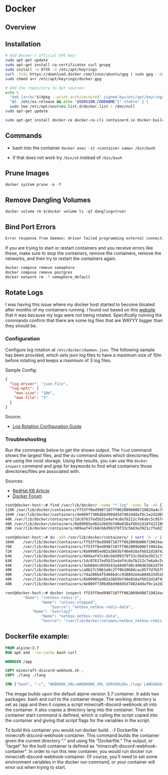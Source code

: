 # Docker

## Overview

## Installation

```bash
# Add Docker's official GPG key:
sudo apt-get update
sudo apt-get install ca-certificates curl gnupg
sudo install -m 0755 -d /etc/apt/keyrings
curl -fsSL https://download.docker.com/linux/ubuntu/gpg | sudo gpg --dearmor -o /etc/apt/keyrings/docker.gpg
sudo chmod a+r /etc/apt/keyrings/docker.gpg

# Add the repository to Apt sources:
echo \
  "deb [arch="$(dpkg --print-architecture)" signed-by=/etc/apt/keyrings/docker.gpg] https://download.docker.com/linux/ubuntu \
  "$(. /etc/os-release && echo "$VERSION_CODENAME")" stable" | \
  sudo tee /etc/apt/sources.list.d/docker.list > /dev/null
sudo apt-get update
```

```bash
sudo apt-get install docker-ce docker-ce-cli containerd.io docker-buildx-plugin docker-compose-plugin
```

## Commands

- bash into the container `docker exec -it <container name> /bin/bash`

- if that does not work try `/bin/sh` instead of `/bin/bash`

## Prune Images

`docker system prune -a -f`

## Remove Dangling Volumes

`docker volume rm $(docker volume ls -qf dangling=true)`

## Bind Port Errors

```bash
Error response from daemon: driver failed programming external connectivity on endpoint semaphore-postgres-1 (fbe183265d127afc95f0cd4ccb5e7d682fed8770e44d4c9b248f14f3f2d2ef92): Bind for 0.0.0.0:5432 failed: port is already allocated
```

If you are trying to start or restart containers and you receive errors like these, make sure to stop the containers, remove the containers, remove the networks, and then try to restart the containers again.

```bash
docker compose remove semaphore
docker compose remove postgres 
docker network rm -f semaphore_default
```

## Rotate Logs

I was having this issue where my docker host started to become bloated after months of my containers running. I found out based on this [website](https://forums.docker.com/t/some-way-to-clean-up-identify-contents-of-var-lib-docker-overlay/30604/33) that it was because my logs were not being rotated.  Specifically running the commands confirm that there are some log files that are WAYYY bigger than they should be.

### Configuration

Configure log rotation at `/etc/docker/daemon.json`. The following sample has been provided, which sets json log files to have a maximum size of 10m before rotating and keeps a maximum of 3 log files.

Sample Config:

```json
{
  "log-driver": "json-file",
  "log-opts": {
    "max-size": "10m",
    "max-file": "3"
  }
}
```

Source:

- [Log Rotation Configuration Guide](https://tech-bloggers.in/rotate-the-docker-container-log/)

### Troubleshooting

Run the commands below to get the shown output. The `find` command shows the largest files, and the `du` command shows which directories/files are using the most storage. Using the results, you can use the `docker inspect` command and grep for keywords to find what containers those directories/files are associated with.

Sources:

- [RedHat KB Article](https://access.redhat.com/solutions/2334181)
- [Docker Forum](https://forums.docker.com/t/some-way-to-clean-up-identify-contents-of-var-lib-docker-overlay/30604/33)

```bash
root@docker-host:~# find /var/lib/docker/ -name "*.log" -exec ls -sh {} \; | sort -h -r | head -5
116K /var/lib/docker/containers/ff53ff8ed9987187ff062009b006719024a4c749b9ab4d18b41349fce0d181ca/ff53ff8ed9987187ff062009b006719024a4c749b9ab4d18b41349fce0d181ca-json.log
104K /var/lib/docker/containers/4e009f730bd6bd98dd5d74024ddaf0c1e2d2d65ce6194c5e8a1dd658963e77a8/4e009f730bd6bd98dd5d74024ddaf0c1e2d2d65ce6194c5e8a1dd658963e77a8-json.log
48K /var/lib/docker/containers/1dc87637ed5b31e4af4c0a7b212c7e6abc5c95f486a515464cfd475e4dcee9be/1dc87637ed5b31e4af4c0a7b212c7e6abc5c95f486a515464cfd475e4dcee9be-json.log
40K /var/lib/docker/containers/6b09985ed02a3b65bf40e018af6b52d18f4221090d0b913d5fae6a49838ec600/6b09985ed02a3b65bf40e018af6b52d18f4221090d0b913d5fae6a49838ec600-json.log
28K /var/lib/docker/containers/409aaf47c68cb6d99379f33c56d3e3921c7fe02750aea99af7764aeb4d3d78ac/409aaf47c68cb6d99379f33c56d3e3921c7fe02750aea99af7764aeb4d3d78ac-json.log
```

```bash
root@docker-host:~# du -aSh /var/lib/docker/containers/ | sort -h -r | head -n 10
104K    /var/lib/docker/containers/ff53ff8ed9987187ff062009b006719024a4c749b9ab4d18b41349fce0d181ca
76K     /var/lib/docker/containers/ff53ff8ed9987187ff062009b006719024a4c749b9ab4d18b41349fce0d181ca/ff53ff8ed9987187ff062009b006719024a4c749b9ab4d18b41349fce0d181ca-json.log
72K     /var/lib/docker/containers/6b09985ed02a3b65bf40e018af6b52d18f4221090d0b913d5fae6a49838ec600
64K     /var/lib/docker/containers/409aaf47c68cb6d99379f33c56d3e3921c7fe02750aea99af7764aeb4d3d78ac
64K     /var/lib/docker/containers/1dc87637ed5b31e4af4c0a7b212c7e6abc5c95f486a515464cfd475e4dcee9be
44K     /var/lib/docker/containers/3eb684cd93d543a44d8fd0c496d82b62d7561c572c9c6df9f99ff5dea1db4f23
40K     /var/lib/docker/containers/a0b17c5061e0c2ff9b1068dcac05f7d7b5f9bcd1e63a1338217a8799fdd565ec
40K     /var/lib/docker/containers/74a206b4f5466bdcc938842e6a804b33d526a6c5f1735d0bc8a66c36680d0353
40K     /var/lib/docker/containers/6b09985ed02a3b65bf40e018af6b52d18f4221090d0b913d5fae6a49838ec600/6b09985ed02a3b65bf40e018af6b52d18f4221090d0b913d5fae6a49838ec600-json.log
40K     /var/lib/docker/containers/4e009f730bd6bd98dd5d74024ddaf0c1e2d2d65ce6194c5e8a1dd658963e77a8
```

```bash
root@docker-host:~# docker inspect ff53ff8ed9987187ff062009b006719024a4c749b9ab4d18b41349fce0d181ca | grep -E "Name|Source"
        "Name": "/netbox-redis-1",
                "Name": "unless-stopped",
                    "Source": "netbox_netbox-redis-data",
            "Name": "overlay2"
                "Name": "netbox_netbox-redis-data",
                "Source": "/var/lib/docker/volumes/netbox_netbox-redis-data/_data",
```

## Dockerfile example:

```Dockerfile
FROM alpine:3.7
RUN apk add --no-cache bash curl

WORKDIR /app

COPY minecraft-discord-webhook.sh .
COPY ./lang ./lang

CMD ["bash", "-c", "WEBHOOK_URL=$WEBHOOK_URL SERVERLOG=./logs LANGUAGE=$LANGUAGE FOOTER=$FOOTER ./minecraft-discord-webhook.sh $WEBHOOK_URL"]
```

The image builds upon the default alpine version 3.7 container. It adds two packages: bash and curl to the container image. The working directory is set as /app and then it copies a script minecraft-discord-webhook.sh into the container. It also copies a directory lang into the container. Then the container start command is defined, which is calling the script copied into the container and giving that script flags for the variables in the script.

To build this container you would run docker build . -f Dockerfile -t minecraft-discord-webhook-container. This command builds the container given the current directory “.” and using file “Dockerfile.” The output, or “target” for the built container is defined as “minecraft-discord-webhook-container”. In order to run this new container, you would run docker run minecraft-discord-webhook-container. Of course, you’ll need to set some environment variables in the docker run command, or your container will error out when trying to start.
